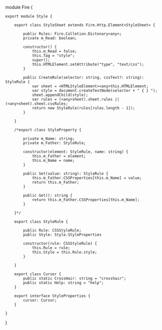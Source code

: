 

module Fire {

    export module Style {

        export class StyleSheet extends Fire.Http.Element<StyleSheet> {

            public Rules: Fire.Colletion.Dictonary<any>;
            private m_Read: boolean;

            constructor() {
                this.m_Read = false;
                this.Tag = "style";
                super();
                this.HTMLElement.setAttribute("type", "text/css");
            }

            public CreateRule(selector: string, cssText?: string): StyleRule {
                var sheet = <HTMLStyleElement><any>this.HTMLElement;
                var style = document.createTextNode(selector + " { } ");
                sheet.appendChild(style);
                var rules = (<any>sheet).sheet.rules || (<any>sheet).sheet.cssRules;
                return new StyleRule(rules[rules.length - 1]);
            }

        }

        /*export class StyleProperty {

            private m_Name: string;
            private m_Father: StyleRule;

            constructor(element: StyleRule, name: string) {
                this.m_Father = element;
                this.m_Name = name;
            }

            public Set(value: string): StyleRule {
                this.m_Father.CSSProperties[this.m_Name] = value;
                return this.m_Father;
            }

            public Get(): string {
                return this.m_Father.CSSProperties[this.m_Name];
            }

        }*/

        export class StyleRule {

            public Rule: CSSStyleRule;
            public Style: Style.StyleProperties

            constructor(rule: CSSStyleRule) {
                this.Rule = rule;
                this.Style = this.Rule.style;
            }

        }

        export class Cursor {
            public static CrossHair: string = "crosshair";
            public static Help: string = "help";
        }

        export interface StyleProperties {
            cursor: Cursor;
        }

    }

}